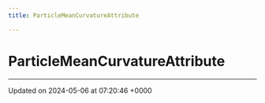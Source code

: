```yaml
---
title: ParticleMeanCurvatureAttribute

---
```


# ParticleMeanCurvatureAttribute





-------------------------------

Updated on 2024-05-06 at 07:20:46 +0000